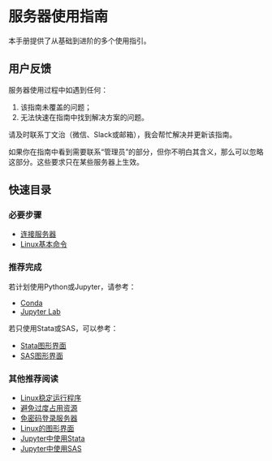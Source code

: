 # 服务器使用指南

本手册提供了从基础到进阶的多个使用指引。

## 用户反馈

服务器使用过程中如遇到任何：

1. 该指南未覆盖的问题；
2. 无法快速在指南中找到解决方案的问题。

请及时联系丁文治（微信、Slack或邮箱），我会帮忙解决并更新该指南。

如果你在指南中看到需要联系“管理员”的部分，但你不明白其含义，那么可以忽略这部分。这些要求只在某些服务器上生效。



## 快速目录

### 必要步骤

- [连接服务器](/01-connect/win/)
- [Linux基本命令](/08-linux/basic/)

### 推荐完成

若计划使用Python或Jupyter，请参考：

- [Conda](/02-conda/install/)
- [Jupyter Lab](/03-jupyter/install)

若只使用Stata或SAS，可以参考：

- [Stata图形界面](/04-stata/gui)
- [SAS图形界面](/05-sas/gui)

### 其他推荐阅读

- [Linux稳定运行程序](/08-linux/screen/)
- [避免过度占用资源](/08-linux/smem/)
- [免密码登录服务器](/08-linux/pubkey/)
- [Linux的图形界面](/08-linux/gui)
- [Jupyter中使用Stata](/04-stata/jupyter/)
- [Jupyter中使用SAS](/05-sas/jupyter/)
